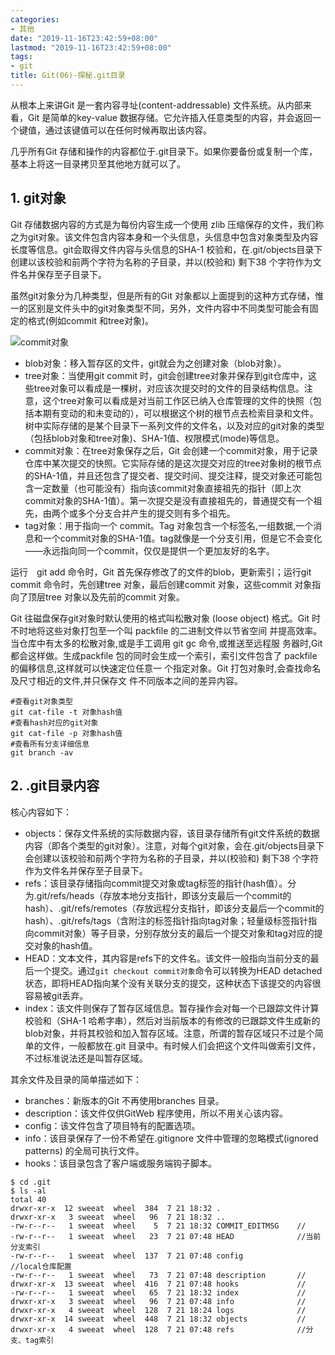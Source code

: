 ```yaml
---
categories:
- 其他
date: "2019-11-16T23:42:59+08:00"
lastmod: "2019-11-16T23:42:59+08:00"
tags:
- git
title: Git(06)-探秘.git目录
---
```


从根本上来讲Git 是一套内容寻址(content-addressable) 文件系统。从内部来看，Git 是简单的key-value 数据存储。它允许插入任意类型的内容，并会返回一个键值，通过该键值可以在任何时候再取出该内容。

几乎所有Git 存储和操作的内容都位于.git目录下。如果你要备份或复制一个库，基本上将这一目录拷贝至其他地方就可以了。

## 1. git对象 ##

Git 存储数据内容的方式是为每份内容生成一个使用 zlib 压缩保存的文件，我们称之为git对象。该文件包含内容本身和一个头信息，头信息中包含对象类型及内容长度等信息。git会取得文件内容与头信息的SHA-1 校验和，在.git/objects目录下创建以该校验和前两个字符为名称的子目录，并以(校验和) 剩下38 个字符作为文件名并保存至子目录下。

虽然git对象分为几种类型，但是所有的Git 对象都以上面提到的这种方式存储，惟一的区别是文件头中的git对象类型不同，另外，文件内容中不同类型可能会有固定的格式(例如commit 和tree对象)。

![commit对象](/youzhilane/img/Git-commit对象.jpg)

* blob对象：移入暂存区的文件，git就会为之创建对象（blob对象）。
* tree对象：当使用git commit 时，git会创建tree对象并保存到git仓库中，这些tree对象可以看成是一棵树，对应该次提交时的文件的目录结构信息。注意，这个tree对象可以看成是对当前工作区已纳入仓库管理的文件的快照（包括本期有变动的和未变动的），可以根据这个树的根节点去检索目录和文件。树中实际存储的是某个目录下一系列文件的文件名，以及对应的git对象的类型（包括blob对象和tree对象)、SHA-1值、权限模式(mode)等信息。
* commit对象：在tree对象保存之后，Git 会创建一个commit对象，用于记录仓库中某次提交的快照。它实际存储的是这次提交对应的tree对象树的根节点的SHA-1值，并且还包含了提交者、提交时间、提交注释，提交对象还可能包含一定数量（也可能没有）指向该commit对象直接祖先的指针（即上次commit对象的SHA-1值）。第一次提交是没有直接祖先的，普通提交有一个祖先，由两个或多个分支合并产生的提交则有多个祖先。
* tag对象：用于指向一个 commit。Tag 对象包含一个标签名,一组数据,一个消息和一个commit对象的SHA-1值。tag就像是一个分支引用，但是它不会变化——永远指向同一个commit，仅仅是提供一个更加友好的名字。

运行　git add 命令时，Git 首先保存修改了的文件的blob，更新索引；运行git commit 命令时，先创建tree 对象，最后创建commit 对象，这些commit 对象指向了顶层tree 对象以及先前的commit 对象。

Git 往磁盘保存git对象时默认使用的格式叫松散对象 (loose object) 格式。Git 时不时地将这些对象打包至一个叫 packfile 的二进制文件以节省空间 并提高效率。当仓库中有太多的松散对象,或是手工调用 git gc 命令,或推送至远程服 务器时,Git 都会这样做。生成packfile 包的同时会生成一个索引，索引文件包含了 packfile 的偏移信息,这样就可以快速定位任意一 个指定对象。Git 打包对象时,会查找命名及尺寸相近的文件,并只保存文 件不同版本之间的差异内容。

```
#查看git对象类型
git cat-file -t 对象hash值
#查看hash对应的git对象
git cat-file -p 对象hash值
#查看所有分支详细信息
git branch -av
```

## 2. .git目录内容 ##

核心内容如下：

* objects：保存文件系统的实际数据内容，该目录存储所有git文件系统的数据内容（即各个类型的git对象）。注意，对每个git对象，会在.git/objects目录下会创建以该校验和前两个字符为名称的子目录，并以(校验和) 剩下38 个字符作为文件名并保存至子目录下。
* refs：该目录存储指向commit提交对象或tag标签的指针(hash值）。分为.git/refs/heads（存放本地分支指针，即该分支最后一个commit的hash）、.git/refs/remotes（存放远程分支指针，即该分支最后一个commit的hash）、.git/refs/tags（含附注的标签指针指向tag对象；轻量级标签指针指向commit对象）等子目录，分别存放分支的最后一个提交对象和tag对应的提交对象的hash值。
* HEAD：文本文件，其内容是refs下的文件名。该文件一般指向当前分支的最后一个提交。通过`git checkout commit对象`命令可以转换为HEAD detached状态，即将HEAD指向某个没有关联分支的提交，这种状态下该提交的内容很容易被git丢弃。
* index：该文件则保存了暂存区域信息。暂存操作会对每一个已跟踪文件计算校验和（SHA-1 哈希字串），然后对当前版本的有修改的已跟踪文件生成新的blob对象，并将其校验和加入暂存区域。注意，所谓的暂存区域只不过是个简单的文件，一般都放在.git 目录中。有时候人们会把这个文件叫做索引文件，不过标准说法还是叫暂存区域。

其余文件及目录的简单描述如下：

* branches：新版本的Git 不再使用branches 目录。
* description：该文件仅供GitWeb 程序使用，所以不用关心该内容。
* config：该文件包含了项目特有的配置选项。
* info：该目录保存了一份不希望在.gitignore 文件中管理的忽略模式(ignored patterns) 的全局可执行文件。
* hooks：该目录包含了客户端或服务端钩子脚本。

```
$ cd .git
$ ls -al
total 40
drwxr-xr-x  12 sweeat  wheel  384  7 21 18:32 .
drwxr-xr-x   3 sweeat  wheel   96  7 21 18:32 ..
-rw-r--r--   1 sweeat  wheel    5  7 21 18:32 COMMIT_EDITMSG    //
-rw-r--r--   1 sweeat  wheel   23  7 21 07:48 HEAD              //当前分支索引
-rw-r--r--   1 sweeat  wheel  137  7 21 07:48 config            //local仓库配置
-rw-r--r--   1 sweeat  wheel   73  7 21 07:48 description       //
drwxr-xr-x  13 sweeat  wheel  416  7 21 07:48 hooks             //
-rw-r--r--   1 sweeat  wheel   65  7 21 18:32 index             //
drwxr-xr-x   3 sweeat  wheel   96  7 21 07:48 info              //
drwxr-xr-x   4 sweeat  wheel  128  7 21 18:24 logs              //
drwxr-xr-x  14 sweeat  wheel  448  7 21 18:32 objects           //
drwxr-xr-x   4 sweeat  wheel  128  7 21 07:48 refs              //分支、tag索引
```